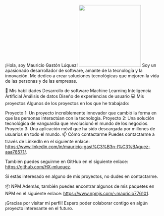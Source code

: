 ¡Hola, soy Mauricio Gastón Lúquez!
<img src="https://media.giphy.com/media/iIqmM5tTjmpOB9mpbn/giphy.gif" width="200">
Soy un apasionado desarrollador de software, amante de la tecnología y la innovación. Me dedico a crear soluciones tecnológicas que mejoren la vida de las personas y de las empresas.

🚀 Mis habilidades
Desarrollo de software
Machine Learning
Inteligencia Artificial
Análisis de datos
Diseño de experiencias de usuario
💻 Mis proyectos
Algunos de los proyectos en los que he trabajado:

Proyecto 1: Un proyecto increíblemente innovador que cambió la forma en que las personas interactúan con la tecnología.
Proyecto 2: Una solución tecnológica de vanguardia que revolucionó el mundo de los negocios.
Proyecto 3: Una aplicación móvil que ha sido descargada por millones de usuarios en todo el mundo.
📫 Cómo contactarme
Puedes contactarme a través de LinkedIn en el siguiente enlace: https://www.linkedin.com/in/mauricio-gast%C3%B3n-l%C3%BAquez-aaa78571/.

También puedes seguirme en GitHub en el siguiente enlace: https://github.com/HX-mluquez.

Si estás interesado en alguno de mis proyectos, no dudes en contactarme.

📦 NPM
Además, también puedes encontrar algunos de mis paquetes en NPM en el siguiente enlace: https://www.npmjs.com/~mauricio776101.

¡Gracias por visitar mi perfil! Espero poder colaborar contigo en algún proyecto interesante en el futuro.


<!--
<div align="center" width="50">

</div>

You have finally discovered my Github profile. <br>
Please feel free to clone projects and raise issues if you think something could be better.

<div align="center">

  <h1 align="center">Hi I'm Mauricio Gastón 👋</h1>
<p align="center">
  <a href="https://dreamy-bell-73e7eb.netlify.app/"><img src="https://img.shields.io/badge/Portfolio-%2B-green?style=flat&logo=twitter&logoColor=white"/></a>
    <a href="https://www.linkedin.com/in/mauricio-gast%C3%B3n-l%C3%BAquez-aaa78571/"><img src="https://img.shields.io/badge/linkedin-%230177B5?style=flat&logo=linkedin&logoColor=white"/></a>
    <a href="https://www.youtube.com/watch?v=swOoG0nbBaA"><img src="https://img.shields.io/badge/youtube-%23FF0000?style=flat&logo=youtube&logoColor=white"/></a>
    <a href="https://www.npmjs.com/~mauricio776101"><img src="https://img.shields.io/badge/npm-js-brightgreen"/></a>
  </p>
   
  <img src="https://user-images.githubusercontent.com/80530309/149434382-85e45f80-e8b2-4c23-a9ab-51d9ce046b70.gif"/>

I'm a software developer who is passionate about creating technology to elevate people and help new developers to find the right path. Some technologies I enjoy working with include Javascript, ReactJS, React-Native, and Redux.

 🔭 I'm a developer INSTRUCTOR [@BootcampHenry](https://www.soyhenry.com/) in Mendoza, Argentina
 🔍 I have proyects apps: 
 Dogs app E-Commerce Museum 
 
 💬 Ask me about **JavaScript ReactJs Redux NodeJs Postgres SQL**

  ![](./henry.svg)

⚡ From [HX-mluquez](https://github.com/HX-mluquez)
  -->
<!--
**Mauricio776/Mauricio776** is a ✨ _special_ ✨ repository because its `README.md` (this file) appears on your GitHub profile.

Here are some ideas to get you started:

- 🔭 I’m currently working on ...
- 🌱 I’m currently learning ...
- 👯 I’m looking to collaborate on ...
- 🤔 I’m looking for help with ...
- 💬 Ask me about ...
- 📫 How to reach me: ...
- 😄 Pronouns: ...
- ⚡ Fun fact: ...

<img src="https://user-images.githubusercontent.com/80530309/149442557-e9441667-2a05-448e-9fff-50dc52d11e17.gif" alt="Welcome!" width="300"/>

<iframe src="https://free.timeanddate.com/countdown/i85xpwha/n562/cf100/cm0/cu5/ct0/cs0/ca0/cr0/ss1/cac000/cpc000/pct/tc66c/fn3/fs110/szw448/szh189/tatTime%20FULL%20STACK/tac000/tptFULL%20STACK/tpc000/mac000/mpc000/iso2022-02-11T00:00:00" width="300" height="250" frameborder="0"></iframe>

<object width="350" height="240"><param name="movie" value="https://w2.countingdownto.com/4027487"></param><embed src="https://w2.countingdownto.com/4027487" type="aplication/x-shockwave-flash" width="350" height="240"></embed></object>

-->
